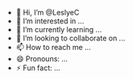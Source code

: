 - 👋 Hi, I’m @LeslyeC
- 👀 I’m interested in ...
- 🌱 I’m currently learning ...
- 💞️ I’m looking to collaborate on ...
- 📫 How to reach me ...
- 😄 Pronouns: ...
- ⚡ Fun fact: ...

<!---
LeslyeC/LeslyeC is a ✨ special ✨ repository because its `README.md` (this file) appears on your GitHub profile.
You can click the Preview link to take a look at your changes.
--->
